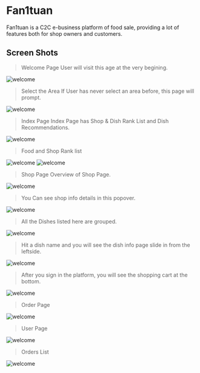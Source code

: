Fan1tuan
========
Fan1tuan is a C2C e-business platform of food sale, providing a lot of features both for shop owners and customers.

Screen Shots
------------

> Welcome Page
User will visit this age at the very begining.

![welcome](http://115.28.83.115:1222/cdn/get/git-cache/doomdagger/fan1tuan/1.png)

> Select the Area
If User has never select an area before, this page will prompt.

![welcome](http://115.28.83.115:1222/cdn/get/git-cache/doomdagger/fan1tuan/2.png)

> Index Page
Index Page has Shop & Dish Rank List and Dish Recommendations.

![welcome](http://115.28.83.115:1222/cdn/get/git-cache/doomdagger/fan1tuan/3.png)

> Food and Shop Rank list

![welcome](http://115.28.83.115:1222/cdn/get/git-cache/doomdagger/fan1tuan/4.png)
![welcome](http://115.28.83.115:1222/cdn/get/git-cache/doomdagger/fan1tuan/5.png)

> Shop Page
Overview of Shop Page.

![welcome](http://115.28.83.115:1222/cdn/get/git-cache/doomdagger/fan1tuan/6.png)

> You Can see shop info details in this popover.

![welcome](http://115.28.83.115:1222/cdn/get/git-cache/doomdagger/fan1tuan/7.png)

> All the Dishes listed here are grouped.

![welcome](http://115.28.83.115:1222/cdn/get/git-cache/doomdagger/fan1tuan/8.png)

> Hit a dish name and you will see the dish info page slide in from the leftside.

![welcome](http://115.28.83.115:1222/cdn/get/git-cache/doomdagger/fan1tuan/9.png)

> After you sign in the platform, you will see the shopping cart at the bottom.

![welcome](http://115.28.83.115:1222/cdn/get/git-cache/doomdagger/fan1tuan/10.png)

> Order Page

![welcome](http://115.28.83.115:1222/cdn/get/git-cache/doomdagger/fan1tuan/11.png)

> User Page

![welcome](http://115.28.83.115:1222/cdn/get/git-cache/doomdagger/fan1tuan/12.png)

> Orders List

![welcome](http://115.28.83.115:1222/cdn/get/git-cache/doomdagger/fan1tuan/13.png)